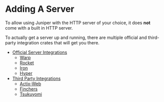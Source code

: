 # Adding A Server

To allow using Juniper with the HTTP server of your choice,
it does **not** come with a built in HTTP server.

To actually get a server up and running, there are multiple official and 
third-party integration crates that will get you there.

- [Official Server Integrations](official.md)
    - [Warp](warp.md)
    - [Rocket](rocket.md)
    - [Iron](iron.md)
    - [Hyper](hyper.md)
- [Third Party Integrations](third-party.md)
    - [Actix-Web](https://github.com/actix/examples/tree/master/juniper)
    - [Finchers](https://github.com/finchers-rs/finchers-juniper)
    - [Tsukuyomi](https://github.com/tsukuyomi-rs/tsukuyomi/tree/master/examples/juniper)
